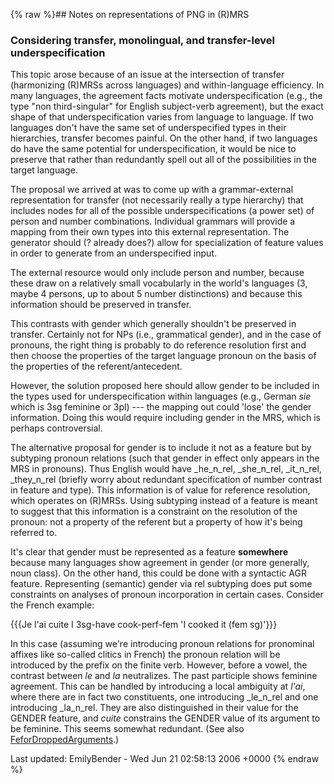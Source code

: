 {% raw %}## Notes on representations of PNG in (R)MRS

### Considering transfer, monolingual, and transfer-level underspecification

This topic arose because of an issue at the intersection of transfer
(harmonizing (R)MRSs across languages) and within-language efficiency.
In many languages, the agreement facts motivate underspecification
(e.g., the type "non third-singular" for English subject-verb
agreement), but the exact shape of that underspecification varies from
language to language. If two languages don't have the same set of
underspecified types in their hierarchies, transfer becomes painful. On
the other hand, if two languages do have the same potential for
underspecification, it would be nice to preserve that rather than
redundantly spell out all of the possibilities in the target language.

The proposal we arrived at was to come up with a grammar-external
representation for transfer (not necessarily really a type hierarchy)
that includes nodes for all of the possible underspecifications (a power
set) of person and number combinations. Individual grammars will provide
a mapping from their own types into this external representation. The
generator should (? already does?) allow for specialization of feature
values in order to generate from an underspecified input.

The external resource would only include person and number, because
these draw on a relatively small vocabularly in the world's languages
(3, maybe 4 persons, up to about 5 number distinctions) and because this
information should be preserved in transfer.

This contrasts with gender which generally shouldn't be preserved in
transfer. Certainly not for NPs (i.e., grammatical gender), and in the
case of pronouns, the right thing is probably to do reference resolution
first and then choose the properties of the target language pronoun on
the basis of the properties of the referent/antecedent.

However, the solution proposed here should allow gender to be included
in the types used for underspecification within languages (e.g., German
*sie* which is 3sg feminine or 3pl) --- the mapping out could 'lose' the
gender information. Doing this would require including gender in the
MRS, which is perhaps controversial.

The alternative proposal for gender is to include it not as a feature
but by subtyping pronoun relations (such that gender in effect only
appears in the MRS in pronouns). Thus English would have \_he\_n\_rel,
\_she\_n\_rel, \_it\_n\_rel, \_they\_n\_rel (briefly worry about
redundant specification of number contrast in feature and type). This
information is of value for reference resolution, which operates on
(R)MRSs. Using subtyping instead of a feature is meant to suggest that
this information is a constraint on the resolution of the pronoun: not a
property of the referent but a property of how it's being referred to.

It's clear that gender must be represented as a feature **somewhere**
because many languages show agreement in gender (or more generally, noun
class). On the other hand, this could be done with a syntactic AGR
feature. Representing (semantic) gender via rel subtyping does put some
constraints on analyses of pronoun incorporation in certain cases.
Consider the French example:

{{{Je l'ai cuite I 3sg-have cook-perf-fem 'I cooked it (fem sg)'}}}

In this case (assuming we're introducing pronoun relations for
pronominal affixes like so-called clitics in French) the pronoun
relation will be introduced by the prefix on the finite verb. However,
before a vowel, the contrast between *le* and *la* neutralizes. The past
participle shows feminine agreement. This can be handled by introducing
a local ambiguity at *l'ai*, where there are in fact two constituents,
one introducing \_le\_n\_rel and one introducing \_la\_n\_rel. They are
also distinguished in their value for the GENDER feature, and *cuite*
constrains the GENDER value of its argument to be feminine. This seems
somewhat redundant. (See also
[FeforDroppedArguments](../FeforDroppedArguments).)

Last updated: EmilyBender - Wed Jun 21 02:58:13 2006 +0000
{% endraw %}